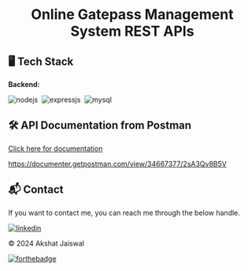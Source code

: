 <h1 align="center">Online Gatepass Management System REST APIs</h1>

## 🖥️ Tech Stack

**Backend:**

![nodejs](https://img.shields.io/badge/Node.js-43853D?style=for-the-badge&logo=node.js&logoColor=white)&nbsp;
![expressjs](https://img.shields.io/badge/Express.js-F7DF1E?style=for-the-badge&logo=express&logoColor=black)&nbsp;
![mysql](https://img.shields.io/badge/MySQL-4479A1?style=for-the-badge&logo=mysql&logoColor=white)


## 🛠️ API Documentation from Postman

<a href="https://documenter.getpostman.com/view/34667377/2sA3Qv8B5V">Click here for documentation</a>

https://documenter.getpostman.com/view/34667377/2sA3Qv8B5V

<h2>📬 Contact</h2>

If you want to contact me, you can reach me through the below handle.

[![linkedin](https://img.shields.io/badge/LinkedIn-0077B5?style=for-the-badge&logo=linkedin&logoColor=white)](https://www.linkedin.com/in/akshat-jaiswal-4664a2197)

© 2024 Akshat Jaiswal

[![forthebadge](https://forthebadge.com/images/badges/built-with-love.svg)](https://forthebadge.com)
